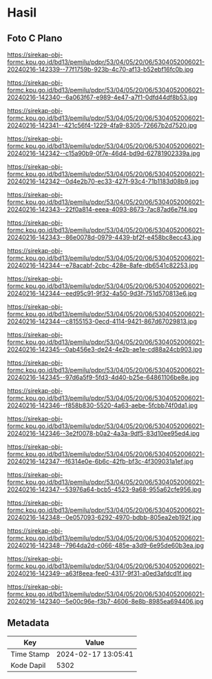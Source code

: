 # Hasil

## Foto C Plano

https://sirekap-obj-formc.kpu.go.id/bd13/pemilu/pdpr/53/04/05/20/06/5304052006021-20240216-142339--77f1759b-923b-4c70-af13-b52ebf16fc0b.jpg

https://sirekap-obj-formc.kpu.go.id/bd13/pemilu/pdpr/53/04/05/20/06/5304052006021-20240216-142340--6a063f67-e989-4e47-a7f1-0dfd44df8b53.jpg

https://sirekap-obj-formc.kpu.go.id/bd13/pemilu/pdpr/53/04/05/20/06/5304052006021-20240216-142341--421c56f4-1229-4fa9-8305-72667b2d7520.jpg

https://sirekap-obj-formc.kpu.go.id/bd13/pemilu/pdpr/53/04/05/20/06/5304052006021-20240216-142342--c15a90b9-0f7e-46d4-bd9d-62781902339a.jpg

https://sirekap-obj-formc.kpu.go.id/bd13/pemilu/pdpr/53/04/05/20/06/5304052006021-20240216-142342--0d4e2b70-ec33-427f-93c4-71b1183d08b9.jpg

https://sirekap-obj-formc.kpu.go.id/bd13/pemilu/pdpr/53/04/05/20/06/5304052006021-20240216-142343--22f0a814-eeea-4093-8673-7ac87ad6e7f4.jpg

https://sirekap-obj-formc.kpu.go.id/bd13/pemilu/pdpr/53/04/05/20/06/5304052006021-20240216-142343--86e0078d-0979-4439-bf2f-e458bc8ecc43.jpg

https://sirekap-obj-formc.kpu.go.id/bd13/pemilu/pdpr/53/04/05/20/06/5304052006021-20240216-142344--e78acabf-2cbc-428e-8afe-db6541c82253.jpg

https://sirekap-obj-formc.kpu.go.id/bd13/pemilu/pdpr/53/04/05/20/06/5304052006021-20240216-142344--eed95c91-9f32-4a50-9d3f-751d570813e6.jpg

https://sirekap-obj-formc.kpu.go.id/bd13/pemilu/pdpr/53/04/05/20/06/5304052006021-20240216-142344--c8155153-0ecd-4114-9421-867d67029813.jpg

https://sirekap-obj-formc.kpu.go.id/bd13/pemilu/pdpr/53/04/05/20/06/5304052006021-20240216-142345--0ab456e3-de24-4e2b-ae1e-cd88a24cb903.jpg

https://sirekap-obj-formc.kpu.go.id/bd13/pemilu/pdpr/53/04/05/20/06/5304052006021-20240216-142345--97d6a5f9-5fd3-4d40-b25e-64861106be8e.jpg

https://sirekap-obj-formc.kpu.go.id/bd13/pemilu/pdpr/53/04/05/20/06/5304052006021-20240216-142346--f858b830-5520-4a63-aebe-5fcbb74f0da1.jpg

https://sirekap-obj-formc.kpu.go.id/bd13/pemilu/pdpr/53/04/05/20/06/5304052006021-20240216-142346--3e2f0078-b0a2-4a3a-9df5-83d10ee95ed4.jpg

https://sirekap-obj-formc.kpu.go.id/bd13/pemilu/pdpr/53/04/05/20/06/5304052006021-20240216-142347--f6314e0e-6b6c-42fb-bf3c-4f309031a1ef.jpg

https://sirekap-obj-formc.kpu.go.id/bd13/pemilu/pdpr/53/04/05/20/06/5304052006021-20240216-142347--53976a64-bcb5-4523-9a68-955a62cfe956.jpg

https://sirekap-obj-formc.kpu.go.id/bd13/pemilu/pdpr/53/04/05/20/06/5304052006021-20240216-142348--0e057093-6292-4970-bdbb-805ea2eb192f.jpg

https://sirekap-obj-formc.kpu.go.id/bd13/pemilu/pdpr/53/04/05/20/06/5304052006021-20240216-142348--7964da2d-c066-485e-a3d9-6e95de60b3ea.jpg

https://sirekap-obj-formc.kpu.go.id/bd13/pemilu/pdpr/53/04/05/20/06/5304052006021-20240216-142349--a63f8eea-fee0-4317-9f31-a0ed3afdcd1f.jpg

https://sirekap-obj-formc.kpu.go.id/bd13/pemilu/pdpr/53/04/05/20/06/5304052006021-20240216-142340--5e00c96e-f3b7-4606-8e8b-8985ea694406.jpg


## Metadata

| Key        | Value               |
| ---------- | ------------------- |
| Time Stamp | 2024-02-17 13:05:41 |
| Kode Dapil | 5302                |



